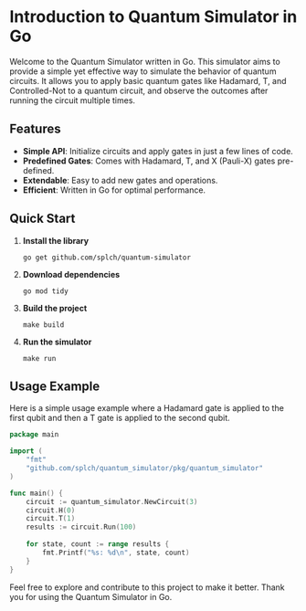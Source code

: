 # Introduction to Quantum Simulator in Go

Welcome to the Quantum Simulator written in Go. This simulator aims to provide a simple yet effective way to simulate the behavior of quantum circuits. It allows you to apply basic quantum gates like Hadamard, T, and Controlled-Not to a quantum circuit, and observe the outcomes after running the circuit multiple times.

## Features

- **Simple API**: Initialize circuits and apply gates in just a few lines of code.
- **Predefined Gates**: Comes with Hadamard, T, and X (Pauli-X) gates pre-defined.
- **Extendable**: Easy to add new gates and operations.
- **Efficient**: Written in Go for optimal performance.

## Quick Start

1. **Install the library**

   ```shell
   go get github.com/splch/quantum-simulator
   ```
   
2. **Download dependencies**

   ```shell
   go mod tidy
   ```

3. **Build the project**

   ```shell
   make build
   ```
   
4. **Run the simulator**

   ```shell
   make run
   ```
   
## Usage Example

Here is a simple usage example where a Hadamard gate is applied to the first qubit and then a T gate is applied to the second qubit.

```go
package main

import (
	"fmt"
	"github.com/splch/quantum_simulator/pkg/quantum_simulator"
)

func main() {
	circuit := quantum_simulator.NewCircuit(3)
	circuit.H(0)
	circuit.T(1)
	results := circuit.Run(100)
	
	for state, count := range results {
		fmt.Printf("%s: %d\n", state, count)
	}
}
```

Feel free to explore and contribute to this project to make it better. Thank you for using the Quantum Simulator in Go.

